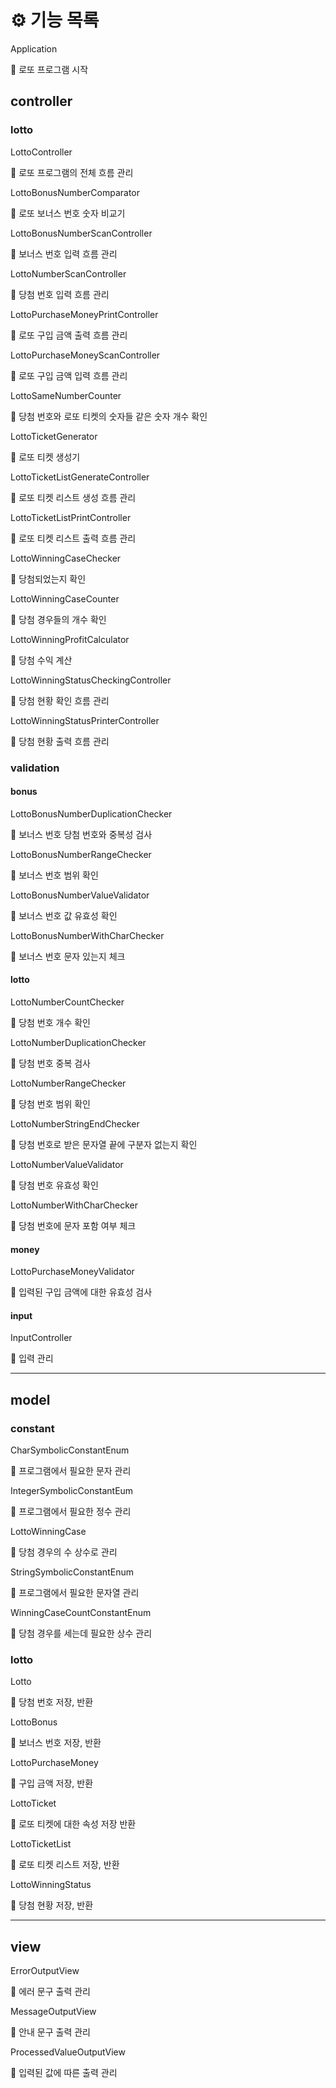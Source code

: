 # ⚙️ 기능 목록


Application

📌 로또 프로그램 시작

## controller

### lotto

LottoController

📌 로또 프로그램의 전체 흐름 관리

LottoBonusNumberComparator

📌 로또 보너스 번호 숫자 비교기

LottoBonusNumberScanController

📌 보너스 번호 입력 흐름 관리

LottoNumberScanController

📌 당첨 번호 입력 흐름 관리

LottoPurchaseMoneyPrintController

📌 로또 구입 금액 출력 흐름 관리

LottoPurchaseMoneyScanController

📌 로또 구입 금액 입력 흐름 관리

LottoSameNumberCounter

📌 당첨 번호와 로또 티켓의 숫자들 같은 숫자 개수 확인

LottoTicketGenerator

📌 로또 티켓 생성기

LottoTicketListGenerateController

📌 로또 티켓 리스트 생성 흐름 관리

LottoTicketListPrintController

📌 로또 티켓 리스트 출력 흐름 관리

LottoWinningCaseChecker

📌 당첨되었는지 확인

LottoWinningCaseCounter

📌 당첨 경우들의 개수 확인

LottoWinningProfitCalculator

📌 당첨 수익 계산

LottoWinningStatusCheckingController

📌 당첨 현황 확인 흐름 관리

LottoWinningStatusPrinterController

📌 당첨 현황 출력 흐름 관리





### validation

#### bonus

LottoBonusNumberDuplicationChecker

📌 보너스 번호 당첨 번호와 중복성 검사

LottoBonusNumberRangeChecker

📌 보너스 번호 범위 확인

LottoBonusNumberValueValidator

📌 보너스 번호 값 유효성 확인

LottoBonusNumberWithCharChecker

📌 보너스 번호 문자 있는지 체크


#### lotto

LottoNumberCountChecker

📌 당첨 번호 개수 확인

LottoNumberDuplicationChecker

📌 당첨 번호 중복 검사

LottoNumberRangeChecker

📌 당첨 번호 범위 확인

LottoNumberStringEndChecker

📌 당첨 번호로 받은 문자열 끝에 구분자 없는지 확인

LottoNumberValueValidator

📌 당첨 번호 유효성 확인

LottoNumberWithCharChecker

📌 당첨 번호에 문자 포함 여부 체크



#### money

LottoPurchaseMoneyValidator

📌 입력된 구입 금액에 대한 유효성 검사 


#### input

InputController

📌 입력 관리

---

## model

### constant

CharSymbolicConstantEnum

📌 프로그램에서 필요한 문자 관리

IntegerSymbolicConstantEum

📌 프로그램에서 필요한 정수 관리

LottoWinningCase

📌 당첨 경우의 수 상수로 관리

StringSymbolicConstantEnum

📌 프로그램에서 필요한 문자열 관리

WinningCaseCountConstantEnum

📌 당첨 경우를 세는데 필요한 상수 관리



### lotto

Lotto

📌 당첨 번호 저장, 반환

LottoBonus

📌 보너스 번호 저장, 반환

LottoPurchaseMoney

📌 구입 금액 저장, 반환

LottoTicket

📌 로또 티켓에 대한 속성 저장 반환

LottoTicketList

📌 로또 티켓 리스트 저장, 반환

LottoWinningStatus

📌 당첨 현황 저장, 반환



---

## view

ErrorOutputView

📌 에러 문구 출력 관리

MessageOutputView

📌 안내 문구 출력 관리

ProcessedValueOutputView

📌 입력된 값에 따른 출력 관리



